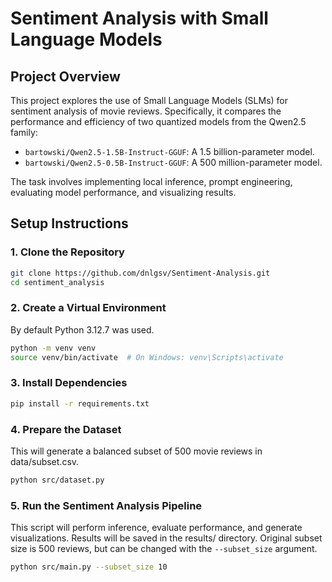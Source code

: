 # Sentiment Analysis with Small Language Models

## Project Overview

This project explores the use of Small Language Models (SLMs) for sentiment analysis of movie reviews. Specifically, it compares the performance and efficiency of two quantized models from the Qwen2.5 family:

- `bartowski/Qwen2.5-1.5B-Instruct-GGUF`: A 1.5 billion-parameter model.
- `bartowski/Qwen2.5-0.5B-Instruct-GGUF`: A 500 million-parameter model.

The task involves implementing local inference, prompt engineering, evaluating model performance, and visualizing results.

## Setup Instructions

### 1. Clone the Repository

```bash
git clone https://github.com/dnlgsv/Sentiment-Analysis.git
cd sentiment_analysis
```

### 2. Create a Virtual Environment
By default Python 3.12.7 was used.
```bash
python -m venv venv
source venv/bin/activate  # On Windows: venv\Scripts\activate
```

### 3. Install Dependencies

```bash
pip install -r requirements.txt
```

### 4. Prepare the Dataset
This will generate a balanced subset of 500 movie reviews in data/subset.csv.
```bash
python src/dataset.py
```

### 5. Run the Sentiment Analysis Pipeline
This script will perform inference, evaluate performance, and generate visualizations. Results will be saved in the results/ directory. Original subset size is 500 reviews, but can be changed with the `--subset_size` argument.

```bash
python src/main.py --subset_size 10
```
